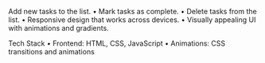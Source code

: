 Add new tasks to the list.
	•	Mark tasks as complete.
	•	Delete tasks from the list.
	•	Responsive design that works across devices.
	•	Visually appealing UI with animations and gradients.

Tech Stack
	•	Frontend: HTML, CSS, JavaScript
	•	Animations: CSS transitions and animations
